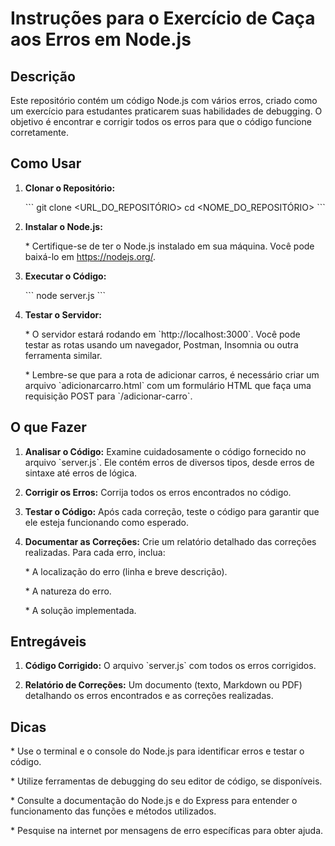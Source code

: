 # Instruções para o Exercício de Caça aos Erros em Node.js

## Descrição

Este repositório contém um código Node.js com vários erros, criado como um exercício para estudantes praticarem suas habilidades de debugging. O objetivo é encontrar e corrigir todos os erros para que o código funcione corretamente.

## Como Usar

1.  **Clonar o Repositório:**

    \`\`\`
    git clone <URL_DO_REPOSITÓRIO>
    cd <NOME_DO_REPOSITÓRIO>
    \`\`\`

2.  **Instalar o Node.js:**

    \* Certifique-se de ter o Node.js instalado em sua máquina. Você pode baixá-lo em <https://nodejs.org/>.

3.  **Executar o Código:**

    \`\`\`
    node server.js
    \`\`\`

4.  **Testar o Servidor:**

    \* O servidor estará rodando em \`http://localhost:3000\`. Você pode testar as rotas usando um navegador, Postman, Insomnia ou outra ferramenta similar.

    \* Lembre-se que para a rota de adicionar carros, é necessário criar um arquivo \`adicionarcarro.html\` com um formulário HTML que faça uma requisição POST para \`/adicionar-carro\`.

## O que Fazer

1.  **Analisar o Código:** Examine cuidadosamente o código fornecido no arquivo \`server.js\`. Ele contém erros de diversos tipos, desde erros de sintaxe até erros de lógica.

2.  **Corrigir os Erros:** Corrija todos os erros encontrados no código.

3.  **Testar o Código:** Após cada correção, teste o código para garantir que ele esteja funcionando como esperado.

4.  **Documentar as Correções:** Crie um relatório detalhado das correções realizadas. Para cada erro, inclua:

    \* A localização do erro (linha e breve descrição).

    \* A natureza do erro.

    \* A solução implementada.

## Entregáveis

1.  **Código Corrigido:** O arquivo \`server.js\` com todos os erros corrigidos.

2.  **Relatório de Correções:** Um documento (texto, Markdown ou PDF) detalhando os erros encontrados e as correções realizadas.

## Dicas

\* Use o terminal e o console do Node.js para identificar erros e testar o código.

\* Utilize ferramentas de debugging do seu editor de código, se disponíveis.

\* Consulte a documentação do Node.js e do Express para entender o funcionamento das funções e métodos utilizados.

\* Pesquise na internet por mensagens de erro específicas para obter ajuda.
